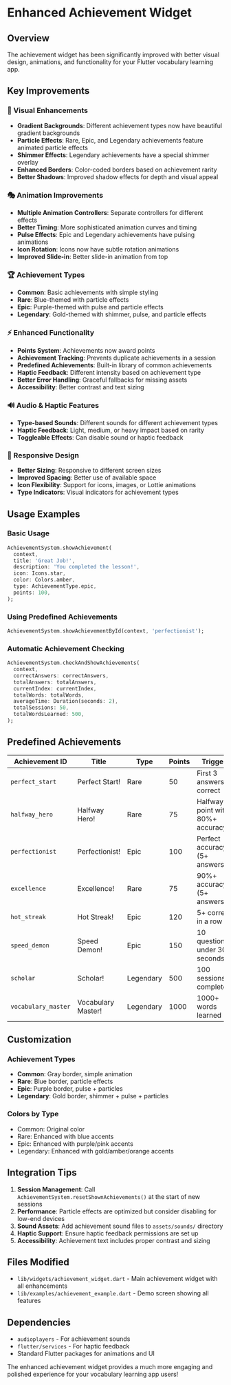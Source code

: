 # Enhanced Achievement Widget

## Overview
The achievement widget has been significantly improved with better visual design, animations, and functionality for your Flutter vocabulary learning app.

## Key Improvements

### 🎨 Visual Enhancements
- **Gradient Backgrounds**: Different achievement types now have beautiful gradient backgrounds
- **Particle Effects**: Rare, Epic, and Legendary achievements feature animated particle effects
- **Shimmer Effects**: Legendary achievements have a special shimmer overlay
- **Enhanced Borders**: Color-coded borders based on achievement rarity
- **Better Shadows**: Improved shadow effects for depth and visual appeal

### 🎭 Animation Improvements
- **Multiple Animation Controllers**: Separate controllers for different effects
- **Better Timing**: More sophisticated animation curves and timing
- **Pulse Effects**: Epic and Legendary achievements have pulsing animations
- **Icon Rotation**: Icons now have subtle rotation animations
- **Improved Slide-in**: Better slide-in animation from top

### 🏆 Achievement Types
- **Common**: Basic achievements with simple styling
- **Rare**: Blue-themed with particle effects
- **Epic**: Purple-themed with pulse and particle effects
- **Legendary**: Gold-themed with shimmer, pulse, and particle effects

### ⚡ Enhanced Functionality
- **Points System**: Achievements now award points
- **Achievement Tracking**: Prevents duplicate achievements in a session
- **Predefined Achievements**: Built-in library of common achievements
- **Haptic Feedback**: Different intensity based on achievement type
- **Better Error Handling**: Graceful fallbacks for missing assets
- **Accessibility**: Better contrast and text sizing

### 🔊 Audio & Haptic Features
- **Type-based Sounds**: Different sounds for different achievement types
- **Haptic Feedback**: Light, medium, or heavy impact based on rarity
- **Toggleable Effects**: Can disable sound or haptic feedback

### 📱 Responsive Design
- **Better Sizing**: Responsive to different screen sizes
- **Improved Spacing**: Better use of available space
- **Icon Flexibility**: Support for icons, images, or Lottie animations
- **Type Indicators**: Visual indicators for achievement types

## Usage Examples

### Basic Usage
```dart
AchievementSystem.showAchievement(
  context,
  title: 'Great Job!',
  description: 'You completed the lesson!',
  icon: Icons.star,
  color: Colors.amber,
  type: AchievementType.epic,
  points: 100,
);
```

### Using Predefined Achievements
```dart
AchievementSystem.showAchievementById(context, 'perfectionist');
```

### Automatic Achievement Checking
```dart
AchievementSystem.checkAndShowAchievements(
  context,
  correctAnswers: correctAnswers,
  totalAnswers: totalAnswers,
  currentIndex: currentIndex,
  totalWords: totalWords,
  averageTime: Duration(seconds: 2),
  totalSessions: 50,
  totalWordsLearned: 500,
);
```

## Predefined Achievements

| Achievement ID | Title | Type | Points | Trigger |
|---|---|---|---|---|
| `perfect_start` | Perfect Start! | Rare | 50 | First 3 answers correct |
| `halfway_hero` | Halfway Hero! | Rare | 75 | Halfway point with 80%+ accuracy |
| `perfectionist` | Perfectionist! | Epic | 100 | Perfect accuracy (5+ answers) |
| `excellence` | Excellence! | Rare | 75 | 90%+ accuracy (5+ answers) |
| `hot_streak` | Hot Streak! | Epic | 120 | 5+ correct in a row |
| `speed_demon` | Speed Demon! | Epic | 150 | 10 questions under 30 seconds |
| `scholar` | Scholar! | Legendary | 500 | 100 sessions completed |
| `vocabulary_master` | Vocabulary Master! | Legendary | 1000 | 1000+ words learned |

## Customization

### Achievement Types
- **Common**: Gray border, simple animation
- **Rare**: Blue border, particle effects
- **Epic**: Purple border, pulse + particles
- **Legendary**: Gold border, shimmer + pulse + particles

### Colors by Type
- Common: Original color
- Rare: Enhanced with blue accents
- Epic: Enhanced with purple/pink accents
- Legendary: Enhanced with gold/amber/orange accents

## Integration Tips

1. **Session Management**: Call `AchievementSystem.resetShownAchievements()` at the start of new sessions
2. **Performance**: Particle effects are optimized but consider disabling for low-end devices
3. **Sound Assets**: Add achievement sound files to `assets/sounds/` directory
4. **Haptic Support**: Ensure haptic feedback permissions are set up
5. **Accessibility**: Achievement text includes proper contrast and sizing

## Files Modified
- `lib/widgets/achievement_widget.dart` - Main achievement widget with all enhancements
- `lib/examples/achievement_example.dart` - Demo screen showing all features

## Dependencies
- `audioplayers` - For achievement sounds
- `flutter/services` - For haptic feedback
- Standard Flutter packages for animations and UI

The enhanced achievement widget provides a much more engaging and polished experience for your vocabulary learning app users!
